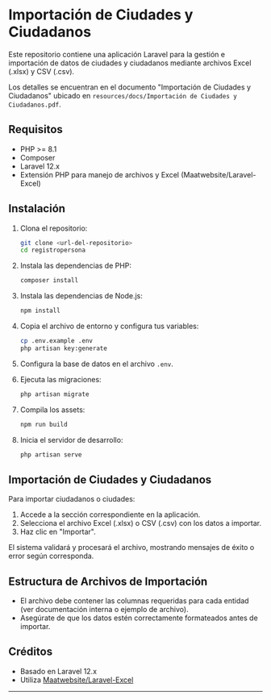 # Importación de Ciudades y Ciudadanos

Este repositorio contiene una aplicación Laravel para la gestión e importación de datos de ciudades y ciudadanos mediante archivos Excel (.xlsx) y CSV (.csv).

Los detalles se encuentran en el documento "Importación de Ciudades y Ciudadanos" ubicado en `resources/docs/Importación de Ciudades y Ciudadanos.pdf`.

## Requisitos
- PHP >= 8.1
- Composer
- Laravel 12.x
- Extensión PHP para manejo de archivos y Excel (Maatwebsite/Laravel-Excel)

## Instalación

1. Clona el repositorio:
   ```bash
   git clone <url-del-repositorio>
   cd registropersona
   ```

2. Instala las dependencias de PHP:
   ```bash
   composer install
   ```

3. Instala las dependencias de Node.js:
   ```bash
   npm install
   ```

4. Copia el archivo de entorno y configura tus variables:
   ```bash
   cp .env.example .env
   php artisan key:generate
   ```

5. Configura la base de datos en el archivo `.env`.

6. Ejecuta las migraciones:
   ```bash
   php artisan migrate
   ```

7. Compila los assets:
   ```bash
   npm run build
   ```

8. Inicia el servidor de desarrollo:
   ```bash
   php artisan serve
   ```

## Importación de Ciudades y Ciudadanos

Para importar ciudadanos o ciudades:

1. Accede a la sección correspondiente en la aplicación.
2. Selecciona el archivo Excel (.xlsx) o CSV (.csv) con los datos a importar.
3. Haz clic en "Importar".

El sistema validará y procesará el archivo, mostrando mensajes de éxito o error según corresponda.

## Estructura de Archivos de Importación

- El archivo debe contener las columnas requeridas para cada entidad (ver documentación interna o ejemplo de archivo).
- Asegúrate de que los datos estén correctamente formateados antes de importar.

## Créditos
- Basado en Laravel 12.x
- Utiliza [Maatwebsite/Laravel-Excel](https://laravel-excel.com/)

---


